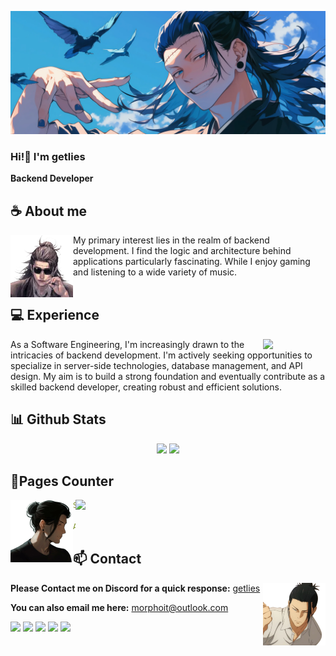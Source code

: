 ![Banner](assets/bg.webp)

### Hi!👋 I'm getlies

**Backend Developer** 

## **☕ About me**
<a href="https://github.com/getlies"><img align="left" width="100" src="assets/ava-aboutme.webp"></a>
My primary interest lies in the realm of backend development. I find the logic and architecture behind applications particularly fascinating. While I enjoy gaming and listening to a wide variety of music.
<br><br>

## **💻 Experience**
<a href="https://github.com/getlies"><img align="right" width="100" src="https://i.ibb.co.com/WWBhc1qq/ava-experience.png"></a>
As a Software Engineering, I'm increasingly drawn to the intricacies of backend development. I'm actively seeking opportunities to specialize in server-side technologies, database management, and API design. My aim is to build a strong foundation and eventually contribute as a skilled backend developer, creating robust and efficient solutions.


## **📊 Github Stats**
<p align="center"><img width="50%" src="https://github-readme-stats.vercel.app/api?username=getlies&show_icons=true&count_private=true&theme=react&hide_border=true&bg_color=0D1117"/> <img width="45%" src="https://github-readme-stats.vercel.app/api/top-langs/?username=getlies&show_icons=true&count_private=true&theme=react&hide_border=true&bg_color=0D1117&layout=compact"/>
</p>

<!-- ![snake gif](https://github.com/getlies/getlies/blob/output/github-snake-dark.svg) -->

<!-- ## **🎧 Spotify**
<p align="center">
<a href="https://spotify-github-profile.vercel.app/api/view?uid=z8vtap612j1ajql4wsyhl074i&redirect=true"><img src="https://spotify-github-profile.vercel.app/api/view?uid=z8vtap612j1ajql4wsyhl074i&cover_image=true&theme=default&show_offline=true&background_color=0d11170&interchange=false&bar_color_cover=true"></a><a href="https://open.spotify.com/user/z8vtap612j1ajql4wsyhl074i?si=6962aa5c8435476f"><img width="525" src="https://spotify-recently-played-readme.vercel.app/api?user=z8vtap612j1ajql4wsyhl074i"></a>
</p> -->

## **🧋Pages Counter**
<a href="https://discord.com/users/1360329973717794886"><img align="right" width=400 src="https://count.getloli.com/@getlies?name=getlies&theme=booru-lewd&padding=10&offset=0&scale=1&pixelated=1&darkmode=0"></a>
<a href="https://github.com/getlies"><img align="left" width="100" src="assets/ava-counter.png"></a>

```yaml
Someone peeked in! ;3

Another one checking things out. ;)
```
<!-- <br><br><br><br> -->
## **📫 Contact**
<a href="https://github.com/getlies"><img align="right" width="100" src="assets/ava-contact.png" /></a>
**Please Contact me on Discord for a quick response:** [getlies](https://discord.com/users/1360329973717794886)

**You can also email me here:** morphoit@outlook.com

[![](https://img.shields.io/github/followers/getlies?label=Followers&style=social)](https://github.com/getlies)
[![](https://img.shields.io/badge/Discord-7289DA?logo=discord&logoColor=white)](https://discord.com/users/1360329973717794886)
[![](https://img.shields.io/badge/Steam-1a6a98?logo=steam&logoColor=white)](https://steamcommunity.com/id/getlies)
[![](https://img.shields.io/badge/Mail-D14836?logo=gmail&logoColor=white)](mailto:getlies@outlook.com)
[![](https://img.shields.io/badge/getlies-ff5c5a?logo=biolink&logoColor=white)](https://morphoit.is-a.dev)
